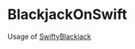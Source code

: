 # BlackjackOnSwift
Usage of <a href=”https://github.com/Kota1021/SwiftyBlackjack”>SwiftyBlackjack</a>

